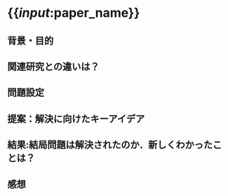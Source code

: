 # {{_input_:paper_name}}

## 背景・目的

## 関連研究との違いは？

## 問題設定

## 提案：解決に向けたキーアイデア

## 結果:結局問題は解決されたのか．新しくわかったことは？


## 感想


